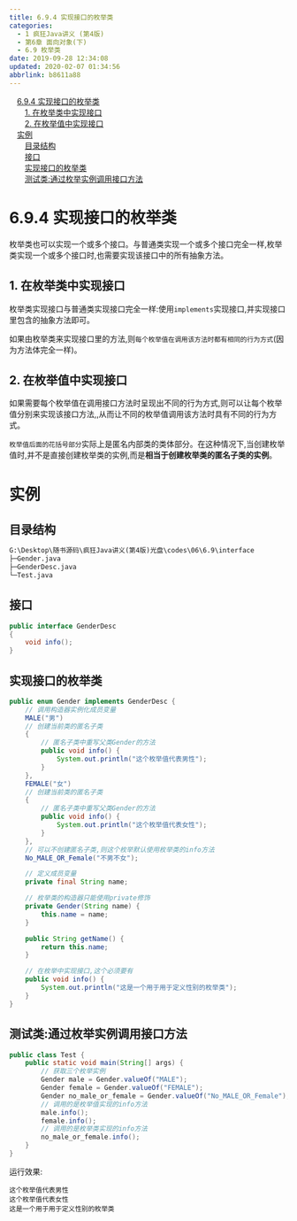 ```yaml
---
title: 6.9.4 实现接口的枚举类
categories: 
  - 1 疯狂Java讲义 (第4版)
  - 第6章 面向对象(下)
  - 6.9 枚举类
date: 2019-09-28 12:34:08
updated: 2020-02-07 01:34:56
abbrlink: b8611a88
---
```

<div id='my_toc'><a href="/JavaReadingNotes/b8611a88/#6-9-4-实现接口的枚举类" class="header_1">6.9.4 实现接口的枚举类</a>&nbsp;<br><a href="/JavaReadingNotes/b8611a88/#1-在枚举类中实现接口" class="header_2">1. 在枚举类中实现接口</a>&nbsp;<br><a href="/JavaReadingNotes/b8611a88/#2-在枚举值中实现接口" class="header_2">2. 在枚举值中实现接口</a>&nbsp;<br><a href="/JavaReadingNotes/b8611a88/#实例" class="header_1">实例</a>&nbsp;<br><a href="/JavaReadingNotes/b8611a88/#目录结构" class="header_2">目录结构</a>&nbsp;<br><a href="/JavaReadingNotes/b8611a88/#接口" class="header_2">接口</a>&nbsp;<br><a href="/JavaReadingNotes/b8611a88/#实现接口的枚举类" class="header_2">实现接口的枚举类</a>&nbsp;<br><a href="/JavaReadingNotes/b8611a88/#测试类-通过枚举实例调用接口方法" class="header_2">测试类:通过枚举实例调用接口方法</a>&nbsp;<br></div>
<style>.header_1{margin-left: 1em;}.header_2{margin-left: 2em;}.header_3{margin-left: 3em;}.header_4{margin-left: 4em;}.header_5{margin-left: 5em;}.header_6{margin-left: 6em;}</style>
<!--more-->
<script>if (navigator.platform.search('arm')==-1){document.getElementById('my_toc').style.display = 'none';}var e,p = document.getElementsByTagName('p');while (p.length>0) {e = p[0];e.parentElement.removeChild(e);}</script>

<!--end-->
<!--SSTStart-->
# 6.9.4 实现接口的枚举类 #
枚举类也可以实现一个或多个接口。与普通类实现一个或多个接口完全一样,枚举类实现一个或多个接口时,也需要实现该接口中的所有抽象方法。

## 1. 在枚举类中实现接口 ##
枚举类实现接口与普通类实现接口完全一样:使用`implements`实现接口,并实现接口里包含的抽象方法即可。

如果由枚举类来实现接口里的方法,则`每个枚举值在调用该方法时都有相同的行为方式`(因为方法体完全一样)。

## 2. 在枚举值中实现接口 ##
如果需要每个枚举值在调用接口方法时呈现出不同的行为方式,则可以让每个枚举值分别来实现该接口方法,,从而让不同的枚举值调用该方法时具有不同的行为方式。

`枚举值后面的花括号部分`实际上是匿名内部类的类体部分。在这种情况下,当创建枚举值时,并不是直接创建枚举类的实例,而是**相当于创建枚举类的匿名子类的实例**。
<!--SSTStop-->
# 实例 #
## 目录结构 ##
```cmd
G:\Desktop\随书源码\疯狂Java讲义(第4版)光盘\codes\06\6.9\interface
├─Gender.java
├─GenderDesc.java
└─Test.java
```
## 接口 ##
```java
public interface GenderDesc
{
    void info();
}
```
## 实现接口的枚举类 ##
```java
public enum Gender implements GenderDesc {
    // 调用构造器实例化成员变量
    MALE("男")
    // 创建当前类的匿名子类
    {
        // 匿名子类中重写父类Gender的方法
        public void info() {
            System.out.println("这个枚举值代表男性");
        }
    },
    FEMALE("女")
    // 创建当前类的匿名子类
    {
        // 匿名子类中重写父类Gender的方法
        public void info() {
            System.out.println("这个枚举值代表女性");
        }
    },
    // 可以不创建匿名子类,则这个枚举默认使用枚举类的info方法
    No_MALE_OR_Female("不男不女");

    // 定义成员变量
    private final String name;

    // 枚举类的构造器只能使用private修饰
    private Gender(String name) {
        this.name = name;
    }

    public String getName() {
        return this.name;
    }

    // 在枚举中实现接口,这个必须要有
    public void info() {
        System.out.println("这是一个用于用于定义性别的枚举类");
    }
}

```
## 测试类:通过枚举实例调用接口方法 ##
```java
public class Test {
    public static void main(String[] args) {
        // 获取三个枚举实例
        Gender male = Gender.valueOf("MALE");
        Gender female = Gender.valueOf("FEMALE");
        Gender no_male_or_female = Gender.valueOf("No_MALE_OR_Female");
        // 调用的是枚举值实现的info方法
        male.info();
        female.info();
        // 调用的是枚举类实现的info方法
        no_male_or_female.info();
    }
}
```
运行效果:
```
这个枚举值代表男性
这个枚举值代表女性
这是一个用于用于定义性别的枚举类
```

